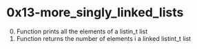 # 0x13-more_singly_linked_lists
0. Function prints all the elements of a listin_t list
1. Function returns the number of elements i a linked listint_t list
